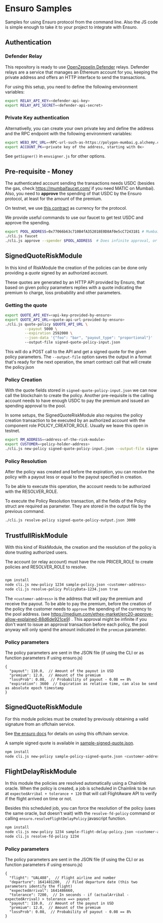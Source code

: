 # Ensuro Samples

Samples for using Ensuro protocol from the command line. Also the JS code is simple enough to take it to your project to integrate with Ensuro.

## Authentication

### Defender Relay

This repository is ready to use [OpenZeppelin Defender](https://www.openzeppelin.com/defender) relays. Defender relays are a service that manages an Ethereum account for you, keeping the private address and offers an HTTP interface to send the transactions.

For using this setup, you need to define the following environment variables:

```bash
export RELAY_API_KEY=<defender-api-key>
export RELAY_API_SECRET=<defender-api-secret>
```

### Private Key authentication

Alternativelly, you can create your own private key and define the address and the RPC endpoint with the following environment variables:

```bash
export WEB3_RPC_URL=<RPC-url-such-as-https://polygon-mumbai.g.alchemy.com/v2/apikey>
export ACCOUNT_PK=<private key of the address, starting with 0x>
```

See `getSigner()` in `envsigner.js` for other options.

## Pre-requisite - Money

The authenticated account sending the transactions needs USDC (besides the gas, check https://mumbaifaucet.com/ if you need MATIC on Mumbai). Also, you need to **approve** the spending of that USDC by the Ensuro protocol, at least for the amount of the premium.

On testnet, we use [this contract](https://mumbai.polygonscan.com/address/0x9aa7fec87ca69695dd1f879567ccf49f3ba417e2) as currency for the protocol.

We provide useful commands to use our faucet to get test USDC and approve the spending.

```bash
export POOL_ADDRESS=0x77066b63c710B4fA352018E0D8Af0e5cC7243181 # Mumbai address of Ensuro Pool
./cli.js faucet
./cli.js approve --spender $POOL_ADDRESS  # Does infinite approval, or you can specify --approval-limit
```


## SignedQuoteRiskModule

In this kind of RiskModule the creation of the policies can be done only providing a *quote* signed by an authorized account.

These quotes are generated by an HTTP API provided by Ensuro, that based on given policy parameters replies with a quote indicating the premium to charge, loss probability and other parameters.

### Getting the quote

```bash
export QUOTE_API_KEY=<api-key-provided-by-ensuro>
export QUOTE_API_URL=<quote-api-url-provided-by-ensuro>
./cli.js quote-policy $QUOTE_API_URL \
         --payout 5000 \
         --expiration 2592000 \
         --json-data '{"foo": "bar", "payout_type": "proportional"}'
         --output-file signed-quote-policy-input.json
```

This will do a POST call to the API and get a signed quote for the given policy parameters. The `--output-file` option saves the output in a format that's ready for the next operation, the smart contract call that will create the policy.json


### Policy Creation

With the quote fields stored in `signed-quote-policy-input.json` we can now call the blockchain to create the policy. Another pre-requisite is the calling account needs to have enough USDC to pay the premium and issued an spending approval to the pool.

In some setups, the SignedQuoteRiskModule also requires the policy creation transaction to be executed by an authorized account with the component role POLICY_CREATOR_ROLE. Usually we leave this open in testnet.

```bash
export RM_ADDRESS=<address-of-the-risk-module>
export CUSTOMER=<policy-holder-address>
./cli.js new-policy signed-quote-policy-input.json --output-file signed-quote-policy-output.json
```

### Policy Resolution

After the policy was created and before the expiration, you can resolve the policy with a payout less or equal to the payout specified in creation.

To be able to execute this operation, the account needs to be authorized with the RESOLVER_ROLE.

To execute the Policy Resolution transaction, all the fields of the Policy struct are required as parameter. They are stored in the output file by the previous command.

```bash
./cli.js resolve-policy signed-quote-policy-output.json 3000
```

## TrustfullRiskModule

With this kind of RiskModule, the creation and the resolution of the policy is done trusting authorized users.

The account (or relay account) must have the role PRICER_ROLE to create policies and RESOLVER_ROLE to resolve.

```bash

npm install
node cli.js new-policy 1234 sample-policy.json <customer-address>
node cli.js resolve-policy PolicyData-1234.json true
```

The `<customer-address>` is the address that will pay the premium and receive the payout. To be able to pay the premium, before the creation of the policy the customer needs to `approve` the spending of the currency to the pool address. (see https://medium.com/ethex-market/erc20-approve-allow-explained-88d6de921ce9) . This approval might be infinite if you don't want to issue an approval transaction before each policy, the pool anyway will only spend the amount indicated in the `premium` parameter.

### Policy parameters

The policy parameters are sent in the JSON file (if using the CLI or as function parameters if using ensuro.js)

```
{
  "payout": 110.0,  // Amount of the payout in USD
  "premium": 12.0,  // Amount of the premium
  "lossProb": 0.08,  // Probability of payout - 0.08 == 8%
  "expiration": 3600  // Expiration as relative time, can also be send as absolute epoch timestamp
}
```

## SignedQuoteRiskModule

For this module policies must be created by previously obtaining a valid signature from an offchain service.

See [the ensuro docs](https://docs.ensuro.co/product-docs/offchain-apis/dynamic-pricing-api) for details on using this offchain service.

A sample signed quote is available in [sample-signed-quote.json](./sample-signed-quote.json).

```bash
npm install
node cli.js new-policy sample-policy-signed-quote.json <customer-address> --rmType SignedQuoteRiskModule
```

## FlightDelayRiskModule

In this module the policies are resolved automatically using a Chainlink oracle. When the policy is created, a job is scheduled in Chainlink to be run at `expectedArribal + tolerance + 120` that will call FlightAware API to verify if the flight arrived on time or not.

Besides this scheduled job, you can force the resolution of the policy (uses the same oracle, but doesn't wait) with the `resolve-fd-policy` command or calling `ensuro.resolveFlightDelayPolicy` javascript function.

```bash
npm install
node cli.js new-policy 1234 sample-flight-delay-policy.json <customer-address>
node cli.js resolve-fd-policy 1234
```

### Policy parameters

The policy parameters are sent in the JSON file (if using the CLI or as function parameters if using ensuro.js)

```
{
  "flight": "UAL488",  // Flight airline and number
  "departure": 1641481200,  // Filed departure date (this two parameters identify the flight)
  "expectedArrival": 1641486660,
  "tolerance": 7200,  // In seconds - if (actualArribal - expectedArrival) > tolerance ==> payout
  "payout": 110.0,  // Amount of the payout in USD
  "premium": 12.0,  // Amount of the premium
  "lossProb": 0.08,  // Probability of payout - 0.08 == 8%
}
```
